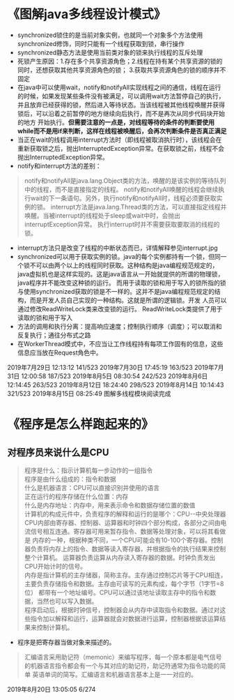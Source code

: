 # 《图解java多线程设计模式》
- synchronized锁住的是当前对象实例，也就同一个对象多个方法使用synchronized修饰，同时只能有一个线程获取到锁，串行操作
- synchronized静态方法是使用当前类对象的锁来执行线程的互斥处理
- 死锁产生原因：1.存在多个共享资源角色；2.线程在持有某个共享资源的锁的同时，还想获取其他共享资源角色的锁；
3.获取共享资源角色的锁的顺序并不固定
- 在java中可以使用wait，notify和notifyAll实现线程之间的通信，线程在运行的时候，如果发现某些条件没有被满足，可以调用wait方法暂停自己的执行，
并且放弃已经获得的锁，然后进入等待状态。当该线程被其他线程唤醒并获得锁后，可以沿着之前暂停的地方继续向后执行，而不是再次从同步代码块开始的地方
开始执行。**但需要注意的一点是，对线程等待的条件的判断要使用while而不是用if来判断，这样在线程被唤醒后，会再次判断条件是否真正满足**
- 当正在wait的线程调用interrupt方法时（即线程被取消执行时），该线程会在重新获取锁之后，抛出InterruptedException异常。在获取锁之前，线程不会
抛出InterruptedException异常。
- notify和interrupt方法的差别：
> notify和notifyAll是java.lang.Object类的方法，唤醒的是该实例的等待队列中的线程，而不是直接指定的线程。
notify和notifyAll唤醒的线程会继续执行wait的下一条语句。另外，执行notify和notifyAll时，线程必须要获取实例的锁。
interrupt方法是java.lang.Thread类的方法，可以直接指定线程并唤醒。当被interrupt的线程处于sleep或wait中时，会抛出interruptException异常。
>执行interrupt时并不需要获取要取消的线程的锁。
- interrupt方法只是改变了线程的中断状态而已，详情解释参见interrupt.jpg
- synchronized可以用于获取实例的锁。java的每个实例都持有一个锁，但同一个锁不可以由两个以上的线程同时获取。这种结构是java编程规范规定的，
java虚拟机也是这样实现的。这是java语言从一开始就提供的所谓的物理锁，java程序并不能改变这种锁的运行。
而用于读取的锁和用于写入的锁所指的锁与使用synchronized获取的锁是不一样的。这并不是java编程规范规定的结构，而是开发人员自己实现的一种结构。这就是所谓的逻辑锁。开发
人员可以通过修改ReadWriteLock类来改变锁的运行。
ReadWriteLock类提供了用于读取的锁和用于写入
- 方法的调用和执行分离：提高响应速度；控制执行顺序（调度）；可以取消和反复执行；通往分布式之路
- 在WorkerThread模式中，不应当让工作线程持有每项工作固有的信息，这些信息应当放在Request角色中。

2019年7月29日 12:13:12 141/523
2019年7月30日 17:45:19 163/523
2019年7月31日 12:00:58 187/523
2019年8月5日 08:30:54 242/523
2019年8月6日 12:14:45 263/523
2019年8月12日 18:24:40 298/523
2019年8月14日 10:14:43 321/523
2019年8月15日 08:25:49 图解多线程模块阅读完成

# 《程序是怎么样跑起来的》
## 对程序员来说什么是CPU
>程序是什么：指示计算机每一步动作的一组指令   
>程序是由什么组成的：指令和数据   
>什么是机器语言：CPU可以直接识别并使用的语言   
>正在运行的程序存储在什么位置：内存   
>什么是内存地址：内存中，用来表示命令和数据存储位置的数值   
>计算机的构成元件中，负责程序的解释和运行的是哪个：CPU--中央处理器   
> CPU内部由寄存器、控制器、运算器和时钟四个部分构成，各部分之间由电流信号相互连通。寄存器可用来暂存指令、数据等处理对象，可以将其看做是
内存的一种，根据种类不同，一个CPU可能会有10-100个寄存器。控制器负责将内存上的指令、数据等读入寄存器，并根据指令的执行结果来控制整个计算机。
运算器负责运算从内存读入寄存器的数据。时钟负责发出CPU开始计时的信号。   
>内存是指计算机的主存储器，简称主存。主存通过控制芯片等于CPU相连，主要负责存储指令和数据。主存由可读写的元素构成，每个字节（1字节=8位）
>都带有一个地址编号。CPU可以通过该地址读取主存中的指令和数据，当然也可以写入数据。   
>程序启动后，根据时钟信号，控制器会从内存中读取指令和数据。通过对这些指令加以解释和运行，运算器就会对数据进行运算，控制器根据该运算结果来控制计算机。   
- 程序是把寄存器当做对象来描述的。
>汇编语言采用助记符（memonic）来编写程序，每一个原本都是电气信号的机器语言指令都会有一个与其对应的助记符，助记符通常为指令功能的简单
>英语单词的简写。汇编语言和机器语言基本上是一一对应的。




2019年8月20日 13:05:05 6/274